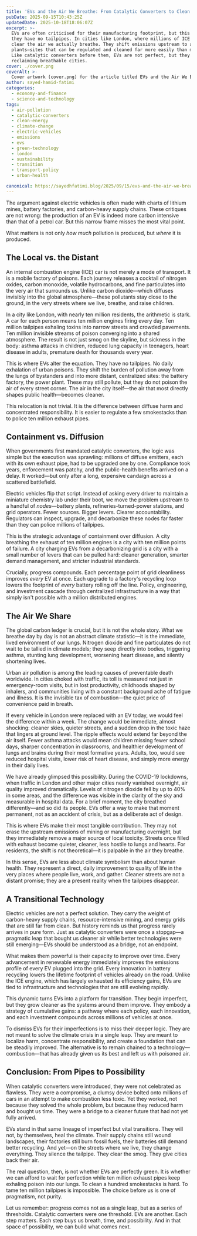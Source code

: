 ```yaml
---
title: 'EVs and the Air We Breathe: From Catalytic Converters to Clean Streets'
pubDate: 2025-09-15T10:43:25Z
updatedDate: 2025-10-18T18:06:07Z
excerpt: >-
  EVs are often criticised for their manufacturing footprint, but this misses the crucial point:
  they have no tailpipes. In cities like London, where millions of ICE cars exhale poison daily, EVs
  clear the air we actually breathe. They shift emissions upstream to a few factories and power
  plants—sites that can be regulated and cleaned far more easily than millions of exhaust pipes.
  Like catalytic converters before them, EVs are not perfect, but they are a vital step in
  reclaiming breathable cities.
cover: ./cover.png
coverAlt: >-
  Cover artwork (cover.png) for the article titled EVs and the Air We Breathe: From Catalytic Converters to Clean Streets.
author: sayed-hamid-fatimi
categories:
  - economy-and-finance
  - science-and-technology
tags:
  - air-pollution
  - catalytic-converters
  - clean-energy
  - climate-change
  - electric-vehicles
  - emissions
  - evs
  - green-technology
  - london
  - sustainability
  - transition
  - transport-policy
  - urban-health

canonical: https://sayedhfatimi.blog/2025/09/15/evs-and-the-air-we-breathe-from-catalytic-converters-to-clean-streets/
---
```


The argument against electric vehicles is often made with charts of lithium mines, battery factories, and carbon-heavy supply chains. These critiques are not wrong: the production of an EV is indeed more carbon intensive than that of a petrol car. But this narrow frame misses the most vital point.

What matters is not only *how much* pollution is produced, but *where* it is produced.

## The Local vs. the Distant

An internal combustion engine (ICE) car is not merely a mode of transport. It is a mobile factory of poisons. Each journey releases a cocktail of nitrogen oxides, carbon monoxide, volatile hydrocarbons, and fine particulates into the very air that surrounds us. Unlike carbon dioxide—which diffuses invisibly into the global atmosphere—these pollutants stay close to the ground, in the very streets where we live, breathe, and raise children.

In a city like London, with nearly ten million residents, the arithmetic is stark. A car for each person means ten million engines firing every day. Ten million tailpipes exhaling toxins into narrow streets and crowded pavements. Ten million invisible streams of poison converging into a shared atmosphere. The result is not just smog on the skyline, but sickness in the body: asthma attacks in children, reduced lung capacity in teenagers, heart disease in adults, premature death for thousands every year.

This is where EVs alter the equation. They have no tailpipes. No daily exhalation of urban poisons. They shift the burden of pollution away from the lungs of bystanders and into more distant, centralized sites: the battery factory, the power plant. These may still pollute, but they do not poison the air of every street corner. The air in the city itself—the air that most directly shapes public health—becomes cleaner.

This relocation is not trivial. It is the difference between diffuse harm and concentrated responsibility. It is easier to regulate a few smokestacks than to police ten million exhaust pipes.

## Containment vs. Diffusion

When governments first mandated catalytic converters, the logic was simple but the execution was sprawling: millions of diffuse emitters, each with its own exhaust pipe, had to be upgraded one by one. Compliance took years, enforcement was patchy, and the public-health benefits arrived on a delay. It worked—but only after a long, expensive candaign across a scattered battlefield.

Electric vehicles flip that script. Instead of asking every driver to maintain a miniature chemistry lab under their boot, we move the problem upstream to a handful of *nodes*—battery plants, refineries-turned-power stations, and grid operators. Fewer sources. Bigger levers. Clearer accountability. Regulators can inspect, upgrade, and decarbonize these nodes far faster than they can police millions of tailpipes.

This is the strategic advantage of containment over diffusion. A city breathing the exhaust of ten million engines is a city with ten million points of failure. A city charging EVs from a decarbonizing grid is a city with a small number of levers that can be pulled hard: cleaner generation, smarter demand management, and stricter industrial standards.

Crucially, progress compounds. Each percentage point of grid cleanliness improves *every* EV at once. Each upgrade to a factory's recycling loop lowers the footprint of *every* battery rolling off the line. Policy, engineering, and investment cascade through centralized infrastructure in a way that simply isn't possible with a million distributed engines.

## The Air We Share

The global carbon ledger is crucial, but it is not the whole story. What we breathe day by day is not an abstract climate statistic—it is the immediate, lived environment of our lungs. Nitrogen dioxide and fine particulates do not wait to be tallied in climate models; they seep directly into bodies, triggering asthma, stunting lung development, worsening heart disease, and silently shortening lives.

Urban air pollution is among the leading causes of preventable death worldwide. In cities choked with traffic, its toll is measured not just in emergency-room visits, but in lost productivity, childhoods shaped by inhalers, and communities living with a constant background ache of fatigue and illness. It is the invisible tax of combustion—the quiet price of convenience paid in breath.

If every vehicle in London were replaced with an EV today, we would feel the difference within a week. The change would be immediate, almost shocking: cleaner skies, quieter streets, and a sudden drop in the toxic haze that lingers at ground level. The ripple effects would extend far beyond the air itself. Fewer asthma attacks would mean children missing fewer school days, sharper concentration in classrooms, and healthier development of lungs and brains during their most formative years. Adults, too, would see reduced hospital visits, lower risk of heart disease, and simply more energy in their daily lives.

We have already glimpsed this possibility. During the COVID-19 lockdowns, when traffic in London and other major cities nearly vanished overnight, air quality improved dramatically. Levels of nitrogen dioxide fell by up to 40% in some areas, and the difference was visible in the clarity of the sky and measurable in hospital data. For a brief moment, the city breathed differently—and so did its people. EVs offer a way to make that moment permanent, not as an accident of crisis, but as a deliberate act of design.

This is where EVs make their most tangible contribution. They may not erase the upstream emissions of mining or manufacturing overnight, but they immediately remove a major source of local toxicity. Streets once filled with exhaust become quieter, cleaner, less hostile to lungs and hearts. For residents, the shift is not theoretical—it is palpable in the air they breathe.

In this sense, EVs are less about climate symbolism than about human health. They represent a direct, daily improvement to quality of life in the very places where people live, work, and gather. Cleaner streets are not a distant promise; they are a present reality when the tailpipes disappear.

## A Transitional Technology

Electric vehicles are not a perfect solution. They carry the weight of carbon-heavy supply chains, resource-intensive mining, and energy grids that are still far from clean. But history reminds us that progress rarely arrives in pure form. Just as catalytic converters were once a stopgap—a pragmatic leap that bought us cleaner air while better technologies were still emerging—EVs should be understood as a bridge, not an endpoint.

What makes them powerful is their capacity to improve over time. Every advancement in renewable energy immediately improves the emissions profile of every EV plugged into the grid. Every innovation in battery recycling lowers the lifetime footprint of vehicles already on the road. Unlike the ICE engine, which has largely exhausted its efficiency gains, EVs are tied to infrastructure and technologies that are still evolving rapidly.

This dynamic turns EVs into a platform for transition. They begin imperfect, but they grow cleaner as the systems around them improve. They embody a strategy of cumulative gains: a pathway where each policy, each innovation, and each investment compounds across millions of vehicles at once.

To dismiss EVs for their imperfections is to miss their deeper logic. They are not meant to solve the climate crisis in a single leap. They are meant to localize harm, concentrate responsibility, and create a foundation that can be steadily improved. The alternative is to remain chained to a technology—combustion—that has already given us its best and left us with poisoned air.

## Conclusion: From Pipes to Possibility

When catalytic converters were introduced, they were not celebrated as flawless. They were a compromise, a clumsy device bolted onto millions of cars in an attempt to make combustion less toxic. Yet they worked, not because they solved the whole problem, but because they reduced harm and bought us time. They were a bridge to a cleaner future that had not yet fully arrived.

EVs stand in that same lineage of imperfect but vital transitions. They will not, by themselves, heal the climate. Their supply chains still wound landscapes, their factories still burn fossil fuels, their batteries still demand better recycling. And yet—on the streets where we live, they change everything. They silence the tailpipe. They clear the smog. They give cities back their air.

The real question, then, is not whether EVs are perfectly green. It is whether we can afford to wait for perfection while ten million exhaust pipes keep exhaling poison into our lungs. To clean a hundred smokestacks is hard. To tame ten million tailpipes is impossible. The choice before us is one of pragmatism, not purity.

Let us remember: progress comes not as a single leap, but as a series of thresholds. Catalytic converters were one threshold. EVs are another. Each step matters. Each step buys us breath, time, and possibility. And in that space of possibility, we can build what comes next.
